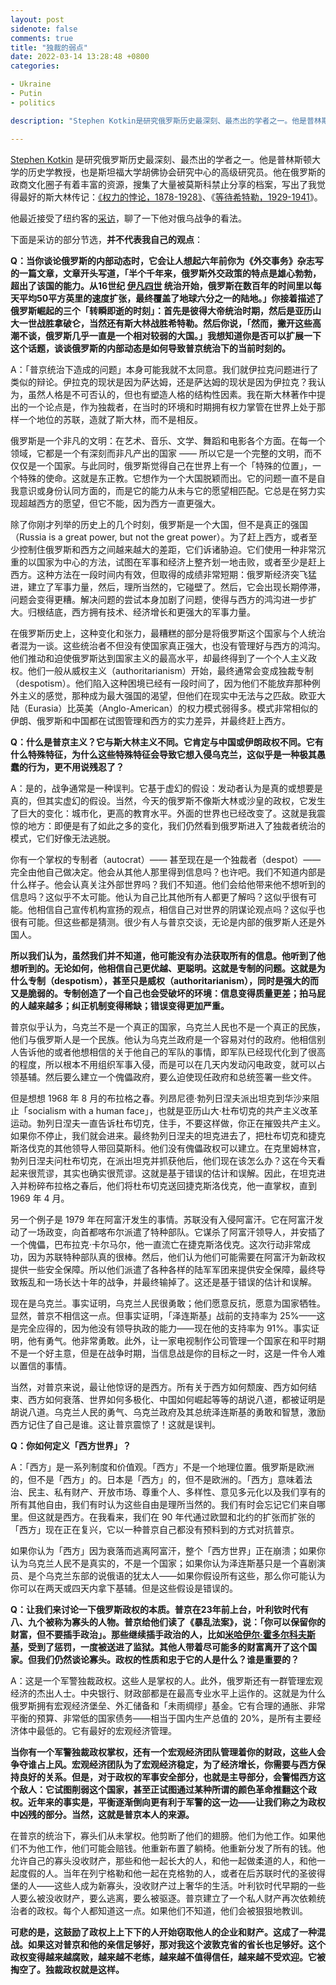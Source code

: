 ```yaml
---
layout: post
sidenote: false
comments: true
title: "独裁的弱点"
date: 2022-03-14 13:28:48 +0800
categories:

- Ukraine
- Putin
- politics

description: "Stephen Kotkin是研究俄罗斯历史最深刻、最杰出的学者之一。他是普林斯顿大学的历史学教授，也是斯坦福大学胡佛协会研究中心的高级研究员。他在俄罗斯的政商文化圈子有着丰富的资源，搜集了大量被莫斯科禁止分享的档案，写出了我觉得最好的斯大林传记。他最近接受了纽约客的采访，聊了一下他对俄乌战争的看法。我翻译了采访的部分节选，立此存照，并不代表我自己的观点"

---
```


[Stephen Kotkin](https://en.wikipedia.org/wiki/Stephen_Kotkin) 是研究俄罗斯历史最深刻、最杰出的学者之一。他是普林斯顿大学的历史学教授，也是斯坦福大学胡佛协会研究中心的高级研究员。他在俄罗斯的政商文化圈子有着丰富的资源，搜集了大量被莫斯科禁止分享的档案，写出了我觉得最好的斯大林传记：[《权力的悖论，1878-1928》](https://www.amazon.com/Stalin-Paradoxes-1878-1928-Stephen-Kotkin/)、《[等待希特勒，1929-1941](https://www.amazon.com/Stalin-Waiting-1929-1941-Stephen-Kotkin/)》。

他最近接受了纽约客的[采访](https://www.youtube.com/watch?v=6Mm3hgc1hhg)，聊了一下他对俄乌战争的看法。

下面是采访的部分节选，**并不代表我自己的观点**：

**Q：当你谈论俄罗斯的内部动态时，它会让人想起六年前你为《外交事务》杂志写的一篇文章，文章开头写道，「半个千年来，俄罗斯外交政策的特点是雄心勃勃，超出了该国的能力。从16世纪 [伊凡四世](https://en.wikipedia.org/wiki/Ivan_the_Terrible) 统治开始，俄罗斯在数百年的时间里以每天平均50平方英里的速度扩张，最终覆盖了地球六分之一的陆地。」你接着描述了俄罗斯崛起的三个「转瞬即逝的时刻」：首先是彼得大帝统治时期，然后是亚历山大一世战胜拿破仑，当然还有斯大林战胜希特勒。然后你说，「然而，撇开这些高潮不谈，俄罗斯几乎一直是一个相对较弱的大国。」我想知道你是否可以扩展一下这个话题，谈谈俄罗斯的内部动态是如何导致普京统治下的当前时刻的。**

A：「普京统治下造成的问题」本身可能我就不太同意。我们就伊拉克问题进行了类似的辩论。伊拉克的现状是因为萨达姆，还是萨达姆的现状是因为伊拉克？我认为，虽然人格是不可否认的，但也有塑造人格的结构性因素。我在斯大林著作中提出的一个论点是，作为独裁者，在当时的环境和时期拥有权力掌管在世界上处于那样一个地位的苏联，造就了斯大林，而不是相反。

俄罗斯是一个非凡的文明：在艺术、音乐、文学、舞蹈和电影各个方面。在每一个领域，它都是一个有深刻而非凡产出的国家 —— 所以它是一个完整的文明，而不仅仅是一个国家。与此同时，俄罗斯觉得自己在世界上有一个「特殊的位置」，一个特殊的使命。这就是东正教。它想作为一个大国脱颖而出。它的问题一直不是自我意识或身份认同方面的，而是它的能力从未与它的愿望相匹配。它总是在努力实现超越西方的愿望，但它不能，因为西方一直更强大。

除了你刚才列举的历史上的几个时刻，俄罗斯是一个大国，但不是真正的强国（Russia is a great power, but not the great power）。为了赶上西方，或者至少控制住俄罗斯和西方之间越来越大的差距，它们诉诸胁迫。它们使用一种非常沉重的以国家为中心的方法，试图在军事和经济上整齐划一地击败，或者至少是赶上西方。这种方法在一段时间内有效，但取得的成绩非常短期：俄罗斯经济突飞猛进，建立了军事力量，然后，理所当然的，它碰壁了。然后，它会出现长期停滞，问题会变得更糟。解决问题的尝试本身加剧了问题，使得与西方的鸿沟进一步扩大。归根结底，西方拥有技术、经济增长和更强大的军事力量。

在俄罗斯历史上，这种变化和张力，最糟糕的部分是将俄罗斯这个国家与个人统治者混为一谈。这些统治者不但没有使国家真正强大，也没有管理好与西方的鸿沟。他们推动和迫使俄罗斯达到国家主义的最高水平，却最终得到了一个个人主义政权。他们一般从威权主义（authoritarianism）开始，最终通常会变成独裁专制（despotism）。他们陷入这种困境已经有一段时间了，因为他们不能放弃那种例外主义的感觉，那种成为最大强国的渴望，但他们在现实中无法与之匹敌。欧亚大陆（Eurasia）比英美（Anglo-American）的权力模式弱得多。模式非常相似的伊朗、俄罗斯和中国都在试图管理和西方的实力差异，并最终赶上西方。

**Q：什么是普京主义？它与斯大林主义不同。它肯定与中国或伊朗政权不同。它有什么特殊特征，为什么这些特殊特征会导致它想入侵乌克兰，这似乎是一种极其愚蠢的行为，更不用说残忍了？**

A：是的，战争通常是一种误判。它基于虚幻的假设：发动者认为是真的或想要是真的，但其实虚幻的假设。当然，今天的俄罗斯不像斯大林或沙皇的政权，它发生了巨大的变化：城市化，更高的教育水平。外面的世界也已经改变了。这就是我震惊的地方：即便是有了如此之多的变化，我们仍然看到俄罗斯进入了独裁者统治的模式，它们好像无法逃脱。

你有一个掌权的专制者（autocrat）—— 甚至现在是一个独裁者（despot）—— 完全由他自己做决定。他会从其他人那里得到信息吗？也许吧。我们不知道内部是什么样子。他会认真关注外部世界吗？我们不知道。他们会给他带来他不想听到的信息吗？这似乎不太可能。他认为自己比其他所有人都更了解吗？这似乎很有可能。他相信自己宣传机构宣扬的观点，相信自己对世界的阴谋论观点吗？这似乎也很有可能。但这些都是猜测。很少有人与普京交谈，无论是内部的俄罗斯人还是外国人。

**所以我们认为，虽然我们并不知道，他可能没有办法获取所有的信息。他听到了他想听到的。无论如何，他相信自己更优越、更聪明。这就是专制的问题。这就是为什么专制（despotism），甚至只是威权（authoritarianism），同时是强大的而又是脆弱的。专制创造了一个自己也会受破坏的环境：信息变得质量更差；拍马屁的人越来越多；纠正机制变得稀缺；错误变得更加严重。**

普京似乎认为，乌克兰不是一个真正的国家，乌克兰人民也不是一个真正的民族，他们与俄罗斯人是一个民族。他认为乌克兰政府是一个容易对付的政府。他相信别人告诉他的或者他想相信的关于他自己的军队的事情，即军队已经现代化到了很高的程度，所以根本不用组织军事入侵，而是可以在几天内发动闪电政变，就可以占领基辅。然后要么建立一个傀儡政府，要么迫使现任政府和总统签署一些文件。

但是想想 1968 年 8 月的布拉格之春。列昂尼德·勃列日涅夫派出坦克到华沙来阻止「socialism with a human face」，也就是亚历山大·杜布切克的共产主义改革运动。勃列日涅夫一直告诉杜布切克，住手，不要这样做，你正在摧毁共产主义。如果你不停止，我们就会进来。最终勃列日涅夫的坦克进去了，把杜布切克和捷克斯洛伐克的其他领导人带回莫斯科。他们没有傀儡政权可以建立。在克里姆林宫，勃列日涅夫问杜布切克，在派出坦克并抓获他后，他们现在该怎么办？这在今天看起来很荒谬，其实也确实很荒谬。这就是基于错误的估计和误解。因此，在坦克进入并粉碎布拉格之春后，他们将杜布切克送回捷克斯洛伐克，他一直掌权，直到 1969 年 4 月。

另一个例子是 1979 年在阿富汗发生的事情。苏联没有入侵阿富汗。它在阿富汗发动了一场政变，向首都喀布尔派遣了特种部队。它谋杀了阿富汗领导人，并安插了一个傀儡，巴布拉克·卡尔马尔，他一直流亡在捷克斯洛伐克。这次行动非常成功，因为苏联特种部队真的很棒。然后，他们认为他们可能需要在阿富汗为新政权提供一些安全保障。所以他们派遣了各种各样的陆军军团来提供安全保障，最终导致叛乱和一场长达十年的战争，并最终输掉了。这还是基于错误的估计和误解。

现在是乌克兰。事实证明，乌克兰人民很勇敢；他们愿意反抗，愿意为国家牺牲。显然，普京不相信这一点。但事实证明，「泽连斯基」战前的支持率为 25%——这是完全应得的，因为他没有领导执政的能力——现在他的支持率为 91%。事实证明，他有勇气。他非常勇敢。此外，让一家电视制作公司管理一个国家在和平时期不是一个好主意，但是在战争时期，当信息战是你的目标之一时，这是一件令人难以置信的事情。

当然，对普京来说，最让他惊讶的是西方。所有关于西方如何颓废、西方如何结束、西方如何衰落、世界如何多极化、中国如何崛起等等的胡说八道，都被证明是胡说八道。乌克兰人民的勇气、乌克兰政府及其总统泽连斯基的勇敢和智慧，激励西方记住了自己是谁。这让普京震惊了！这就是误判。

**Q：你如何定义「西方世界」？**

A：「西方」是一系列制度和价值观。「西方」不是一个地理位置。俄罗斯是欧洲的，但不是「西方」的。日本是「西方」的，但不是欧洲的。「西方」意味着法治、民主、私有财产、开放市场、尊重个人、多样性、意见多元化以及我们享有的所有其他自由，我们有时认为这些自由是理所当然的。我们有时会忘记它们来自哪里。但这就是西方。在我看来，我们在 90 年代通过欧盟和北约的扩张而扩张的「西方」现在正在复兴，它以一种普京自己都没有预料到的方式对抗普京。

如果你认为「西方」因为衰落而逃离阿富汗，整个「西方世界」正在崩溃；如果你认为乌克兰人民不是真实的，不是一个国家；如果你认为泽连斯基只是一个喜剧演员、是个乌克兰东部的说俄语的犹太人——如果你假设所有这些，那么你可能认为你可以在两天或四天内拿下基辅。但是这些假设是错误的。

**Q：让我们来讨论一下俄罗斯政权的本质。普京在23年前上台，叶利钦时代有八、九个被称为寡头的人物。普京给他们读了《暴乱法案》，说：「你可以保留你的财富，但不要插手政治」。那些继续插手政治的人，比如[米哈伊尔·霍多尔科夫斯基](https://zh.wikipedia.org/wiki/%E7%B1%B3%E5%93%88%E4%BC%8A%E5%B0%94%C2%B7%E9%B2%8D%E9%87%8C%E7%B4%A2%E7%BB%B4%E5%A5%87%C2%B7%E9%9C%8D%E5%A4%9A%E5%B0%94%E7%A7%91%E5%A4%AB%E6%96%AF%E5%9F%BA)，受到了惩罚，一度被送进了监狱。其他人带着尽可能多的财富离开了这个国家。但我们仍然谈论寡头。政权的性质和忠于它的人是什么？谁是重要的？**

A：这是一个军警独裁政权。这些人是掌权的人。此外，俄罗斯还有一群管理宏观经济的杰出人士。中央银行、财政部都是在最高专业水平上运作的。这就是为什么俄罗斯拥有宏观经济堡垒、外汇储备和「未雨绸缪」基金。它有合理的通胀、非常平衡的预算、非常低的国家债务——相当于国内生产总值的 20%，是所有主要经济体中最低的。它有最好的宏观经济管理。

**当你有一个军警独裁政权掌权，还有一个宏观经济团队管理着你的财政，这些人会争夺谁占上风。宏观经济团队为了宏观经济稳定，为了经济增长，你需要与西方保持良好的关系。但是，对于政权的军事安全部分，也就是主导部分，会警惕西方这个敌人：它试图削弱这个国家，甚至正试图通过某种所谓的颜色革命推翻这个政权。近年来的事实是，平衡逐渐倒向更有利于军警的这一边——让我们称之为政权中凶残的部分。当然，这就是普京本人的来源。**

在普京的统治下，寡头们从未掌权。他剪断了他们的翅膀。他们为他工作。如果他们不为他工作，他们可能会赔钱。他重新布置了躺椅。他重新分发了所有的钱。他允许自己的寡头没收财产，那些和他一起长大的人，和他一起做柔道的人，和他一起度假的人。当年在列宁格勒和他一起在克格勃的人，或者在后苏联时代的圣彼得堡的人——这些人成为新寡头，没收财产过上奢华的生活。叶利钦时代早期的一些人要么被没收财产，要么逃离，要么被驱逐。普京建立了一个私人财产再次依赖统治者的政权。每个人都知道这一点。如果他们不知道，他们会被狠狠地教训。

**可悲的是，这鼓励了政权上上下下的人开始窃取他人的企业和财产。这成了一种混战。如果这对普京和他的亲信足够好，那对我这个波敦克省的省长也足够好。这个政权变得越来越腐败，越来越不老练，越来越不值得信任，越来越不受欢迎。它被掏空了。独裁政权就是这样。**